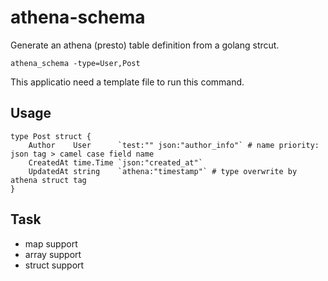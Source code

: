 # athena-schema

Generate an athena (presto) table definition from a golang strcut.

```
athena_schema -type=User,Post
```

This applicatio need a template file to run this command.

## Usage

```
type Post struct {
	Author    User      `test:"" json:"author_info"` # name priority: json tag > camel case field name
	CreatedAt time.Time `json:"created_at"`
	UpdatedAt string    `athena:"timestamp"` # type overwrite by athena struct tag
}
```

## Task

* map support
* array support
* struct support
